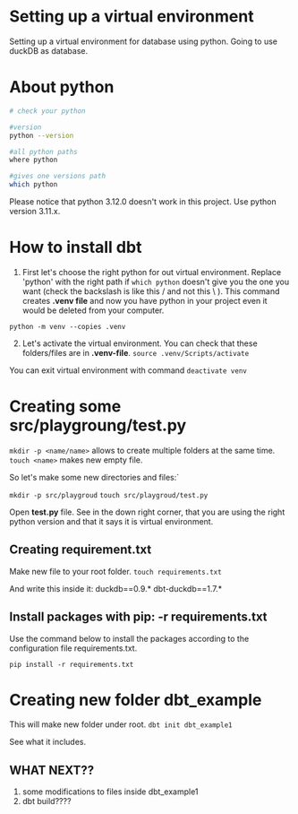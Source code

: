 # Setting up a virtual environment

Setting up a virtual environment for database using python. Going to use duckDB as database. 

# About python

```bash
# check your python

#version
python --version

#all python paths
where python

#gives one versions path
which python
```

Please notice that python 3.12.0 doesn't work in this project. Use python version 3.11.x.

# How to install dbt

1. First let's choose the right python for out virtual environment.
Replace 'python' with the right path if `which python` doesn't give you the one you want (check the backslash is like this / and not this \ ).
This command creates **.venv file** and now you have python in your project even it would be deleted from your computer.

`python -m venv --copies .venv`

2. Let's activate the virtual environment. You can check that these folders/files are in **.venv-file**.
`source .venv/Scripts/activate`

You can exit virtual environment with command
`deactivate venv`

# Creating some src/playgroung/test.py

`mkdir -p <name/name>` allows to create multiple folders at the same time.
`touch <name>` makes new empty file.

So let's make some new directories and files:`

`mkdir -p src/playgroud`
`touch src/playgroud/test.py`

Open **test.py** file. See in the down right corner, that you are using the right python version and that it says it is virtual environment.

## Creating requirement.txt

Make new file to your root folder.
`touch requirements.txt`

And write this inside it:
duckdb==0.9.*
dbt-duckdb==1.7.*

## Install packages with pip: -r requirements.txt
Use the command below to install the packages according to the configuration file requirements.txt.

`pip install -r requirements.txt`


# Creating new folder dbt_example

This will make new folder under root. 
`dbt init dbt_example1`

See what it includes.


## WHAT NEXT??

1. some modifications to files inside dbt_example1
2. dbt build????










